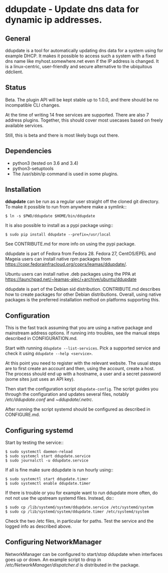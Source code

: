 ddupdate - Update dns data for dynamic ip addresses.
====================================================

General
-------

ddupdate is a tool for automatically updating dns data for a system using
for example DHCP. It makes it possible to access such a system with
a fixed dns name like myhost.somewhere.net even if the IP address is
changed. It is a linux-centric, user-friendly and secure alternative to
the ubiquitous ddclient.

Status
------

Beta. The plugin API will be kept stable up to 1.0.0, and there should be
no incompatible CLI changes.

At the time of writing 14 free services are supported. There are also 7
address plugins. Together, this should cover most usecases based on freely
available services.

Still, this is beta and there is most likely bugs out there.

Dependencies
------------

  - python3 (tested on 3.6 and 3.4)
  - python3-setuptools
  - The /usr/sbin/ip command is used in some plugins.

Installation
------------

**ddupdate** can be run as a regular user straight off the cloned git
directory. To make it possible to run from anywhere make a symlink::

    $ ln -s $PWD/ddupdate $HOME/bin/ddupdate

It is also possible to install as a pypi package using::

    $ sudo pip install ddupdate --prefix=/usr/local

See CONTRIBUTE.md for more info on using the pypi package.

ddupdate is part of Fedora from Fedora 28. Fedora 27, CentOS/EPEL and
Mageia users can install native rpm packages from
https://copr.fedorainfracloud.org/coprs/leamas/ddupdate/.

Ubuntu users can install native .deb packages using the PPA at
https://launchpad.net/~leamas-alec/+archive/ubuntu/ddupdate

ddupdate is part of the Debian sid distribution. CONTRIBUTE.md describes
how to create packages for other Debian distributions. Overall, using
native packages is the preferred installation method on platforms
supporting this.

Configuration
-------------

This is the fast track assuming that you are using a native package and
mainstream address options. If running into troubles, see the manual
steps described in CONFIGURATION.md.

Start with running ```ddupdate --list-services```. Pick a supported
service and check it using ```ddupdate --help <service>```.

At this point you need to register with the relevant website. The usual
steps are to first create an account and then, using the account, create
a host. The process should end up with a hostname, a user and a secret
password (some sites just uses an API key).

Then start the configuration script ```ddupdate-config```. The script
guides you through the configuration and updates several files, notably
*/etc/ddupdate.conf* and *~ddupdate/.netrc*.

After running the script systemd should be configured as described in
CONFIGURE.md.

Configuring systemd
-------------------

Start by testing the service::

    $ sudo systemctl daemon-reload
    $ sudo systemcl start ddupdate.service
    $ sudo journalctl -u ddupdate.service

If all is fine make sure ddupdate is run hourly using::

    $ sudo systemctl start ddupdate.timer
    $ sudo systemctl enable ddupdate.timer

If there is trouble or you for example want to run ddupdate more often,
do not not use the upstream systemd files. Instead, do::

    $ sudo cp /lib/systemd/system/ddupdate.service /etc/systemd/system
    $ sudo cp /lib/systemd/system/ddupdate.timer /etc/systemd/system

Check the two /etc files, in particular for paths. Test the service and
the logged info as described above.

Configuring NetworkManager
--------------------------

NetworkManager can be configured to start/stop ddupdate when interfaces goes
up or down. An example script to drop in */etc/NetworkManager/dispatcher.d*
is distributed in the package.
